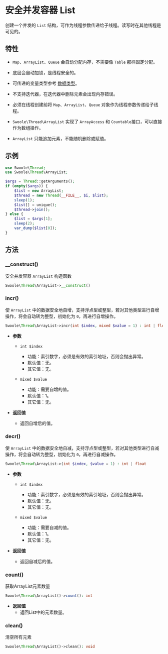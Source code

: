 # 安全并发容器 List

创建一个并发的 `List` 结构，可作为线程参数传递给子线程。读写时在其他线程是可见的。

## 特性
- `Map`、`ArrayList`、`Queue` 会自动分配内存，不需要像 `Table` 那样固定分配。

- 底层会自动加锁，是线程安全的。

- 可传递的变量类型参考 [数据类型](thread/transfer.md)。

- 不支持迭代器，在迭代器中删除元素会出现内存错误。

- 必须在线程创建前将 `Map`、`ArrayList`、`Queue` 对象作为线程参数传递给子线程。

- `Swoole\Thread\ArrayList` 实现了 `ArrayAccess` 和 `Countable`接口，可以直接作为数组操作。

- `ArrayList` 只能追加元素，不能随机删除或赋值。

## 示例
```php
use Swoole\Thread;
use Swoole\Thread\ArrayList;

$args = Thread::getArguments();
if (empty($args)) {
    $list = new ArrayList;
    $thread = new Thread(__FILE__, $i, $list);
    sleep(1);
    $list[] = unique();
    $thread->join();
} else {
    $list = $args[1];
    sleep(2);
    var_dump($list[0]);
}
```

## 方法

### __construct()
安全并发容器 `ArrayList` 构造函数

```php
Swoole\Thread\ArrayList->__construct()
```

### incr()
使 `ArrayList` 中的数据安全地自增，支持浮点型或整型，若对其他类型进行自增操作，将会自动转为整型，初始化为 `0`，再进行自增操作。

```php
Swoole\Thread\ArrayList->incr(int $index, mixed $value = 1) : int | float
```

* **参数**
    * `int $index`
        * 功能：索引数字，必须是有效的索引地址，否则会抛出异常。
        * 默认值：无。
        * 其它值：无。

    * `mixed $value`
        * 功能：需要自增的值。
        * 默认值：1。
        * 其它值：无。

* **返回值**
    * 返回自增后的值。

### decr()
使 `ArrayList` 中的数据安全地自减，支持浮点型或整型，若对其他类型进行自减操作，将会自动转为整型，初始化为 `0`，再进行自减操作。

```php
Swoole\Thread\ArrayList->(int $index, $value = 1) : int | float
```

* **参数**
    * `int $index`
        * 功能：索引数字，必须是有效的索引地址，否则会抛出异常。
        * 默认值：无。
        * 其它值：无。

    * `mixed $value`
        * 功能：需要自减的值。
        * 默认值：1。
        * 其它值：无。

* **返回值**
    * 返回自减后的值。

### count()
获取ArrayList元素数量

```php
Swoole\Thread\ArrayList()->count(): int
```

* **返回值**
    * 返回List中的元素数量。

### clean()
清空所有元素

```php
Swoole\Thread\ArrayList()->clean(): void
```
